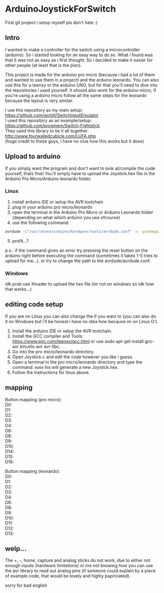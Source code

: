 # ArduinoJoystickForSwitch

First git project i setup myself pls don't hate :) 

## Intro
I wanted to make a controller for the switch using a microcontroller (arduino). So i started looking for an easy way to do so. What i found was that it was not as easy as i first thought. So i decided to make it easier for other people (at least that is the plan).

This project is made for the arduino pro micro (because i had a lot of them and wanted to use them in a project) and the arduino leonardo. You can also use this for a teensy or the arduino UNO, but for that you'll need to dive into the repositories i used yourself. It should also work for the arduino micro, if you're using a arduino micro follow all the same steps for the leonardo because the layout is very similar.

I use this repository as my main setup:	https://github.com/wchill/SwitchInputEmulator <br/>
I used this repository as an example/setup: https://github.com/progmem/Switch-Fightstick <br/>
They used this library to tie it all together: http://www.fourwalledcubicle.com/LUFA.php <br/>
(huge credit to these guys, i have no clue how this works but it does)

## Upload to arduino
If you simply want the program and don't want to look at/compile the code yourself, thats fine! You'll simply have to upload the Joystick.hex file in the Arduino Pro Micro/Arduino leonardo folder.
### Linux
1. install arduino IDE or setup the AVR toolchain
2. plug in your arduino pro micro/leonardo
3. open the terminal in the Arduino Pro Micro or Arduino Leonardo folder (depending on what which
arduino you use ofcourse)
4. use the following command: 
```bash
avrdude -C"/usr/share/arduino/hardware/tools/avrdude.conf" -v -patmega32u4 -carduino -b57600 -cavr109 -P/dev/ttyACM0 -D -Uflash:w:Joystick.hex:i
```
5. profit...?

p.s.: if the command gives an error try pressing the reset button on the arduino right before executing the command (sometimes it takes 1-5 tries to upload for me...). or try to change the path to the avrdude/avrdude.conf.

### Windows
idk prob use Xloader to upload the hex file (im not on windows so idk how that works...)

## editing code setup
If you are on Linux you can also change the if you want to (you can also do it on Windows
but i'll be honest i have no idea how because im on Linux D:). 
1. Install the arduino IDE or setup the AVR toolchain. 
2. Install the GCC compiler and Tools: https://www.pjrc.com/teensy/gcc.html or use sudo apt-get install gcc-avr binutils-avr avr-libc. 
3. Go into the pro micro/leonardo directory. 
4. Open Joystick.c and edit the code however you like i guess. 
5. Open a terminal in the pro micro/leonardo directory and type the command: ```make``` his will generate a new Joystick.hex. 
6. Follow the instructions for linux above. 

## mapping
Button mapping (pro micro):<br/> 
D0:<br/>
D1:<br/>
D2:<br/>
D3:<br/>
D4:<br/>
D6:<br/>
D8:<br/>
D9:<br/>
D10:<br/>
D14:<br/>
D15:<br/>
D16:<br/>

Button mapping (leonardo):<br/> 
D0:<br/>
D1:<br/>
D2:<br/>
D3:<br/>
D4:<br/>
D6:<br/>
D8:<br/>
D9:<br/>
D10:<br/>
D11:<br/>
D12:<br/>
D13:<br/>

## welp...
The +, -, home, capture and analog sticks do not work, due to either not enough inputs (hardware limitations) or me not knowing how you can use the avr library to read out analog pins (if someone could explain by a piece of example code, that would be lovely and highly papriciated).


sorry for bad english

